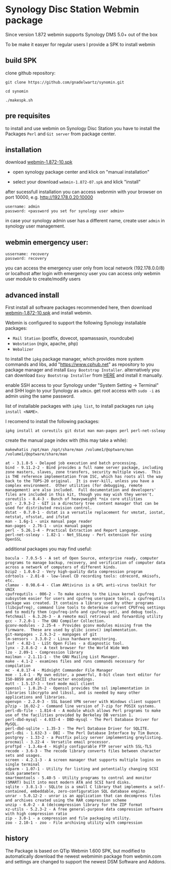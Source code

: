 # Synology Disc Station Webmin package

Since version 1.872 webmin supports Synology DMS 5.0+ out of the box

To be make it easyer for regular users I provide a SPK to install webmin

## build SPK

clone github repository:

`git clone https://github.com/gnadelwartz/synomin.git`

`cd synomin`

`./makespk.sh`

## pre requisites

to install and use webmin on Synology Disc Station you have to install the Packages `Perl` and `Git server` from package center.


## installation

download [webmin-1.872-10.spk](https://github.com/gnadelwartz/synomin/raw/master/webmin-1.872-10.spk)

- open synology package center and klick on "manual installation"

- select your download `webmin-1.872-07.spk`
  and klick "install"

after sucessfull installation you can access webnmin with your browser on port 10000, e.g. http://192.178.0.20:10000
```
username: admin
password: <password you set for synology user admin>
```

in case your synology admin user has a different name, create user `admin` in synology user management.

## webmin emergency user:

```
ussername: recovery
password: recovery
```

you can access the emergency user only from local network (192.178.0.0/8) or localhost
after login with emergency user you can access only webmin user module to create/modify users

## advanced install

First install all software packages recommended here, then download [webmin-1.872-10.spk](https://github.com/gnadelwartz/synomin/raw/master/webmin-1.872-10.spk)
and install webmin.

Webmin is configured to support the following Synology installable packages:

- `Mail Station` (postfix, dovecot, spamassasin, roundcube)
- `Webstation` (ngix, apache, php)
- `Webalizer`

to install the `ipkg` package manager, which provides more system commands and libs, add "https://www.cphub.net" as repository to you package manager and install `Easy Bootstrap Installer`. alternatively you can download `Easy Bootstrap Installer` from [HERE](https://www.cphub.net/?id=40&pid=677) and install it manually.

enable SSH access to your Synology under "System Setting -> Terminal" and SHH login to your Synology as `admin`.
get root access with `sudo -i` as admin using the same password.

list of installable packages with `ipkg list`, to install packages run `ipkg install <NAME>`.

I recomend to install the following packages:

`ipkg install at coreutils git dstat man man-pages perl perl-net-ssleay`

create the manual page index with (this may take a while):

`makewhatis /opt/man /opt/share/man /volume1/@optware/man /volume1/@optware/share/man`

```
at - 3.1.8-5 - Delayed job execution and batch processing.
bind - 9.11.2-2 - Bind provides a full name server package, including zone masters, slaves, zone transfers, security multiple views.  This is THE reference implementation from ISC, which has roots all the way back to the TOPS-20 original.  It is over-kill, unless you have a complex environment.  Other utilities (for debugging, remote management) are also included.  Full documentation and developers' files are included in this kit, though you may wish they weren't.
coreutils - 8.4-3 - Bunch of heavyweight *nix core utilities
git - 2.9.3-2 - GIT is a directory tree content manager that can be used for distributed revision control.
dstat - 0.7.0-1 - dstat is a versatile replacement for vmstat, iostat, netstat, nfsstat, and ifstat
man - 1.6g-1 - unix manual page reader
man-pages - 2.76-1 - unix manual pages
perl - 5.26.1-4 - Practical Extraction and Report Language.
perl-net-ssleay - 1.82-1 - Net_SSLeay - Perl extension for using OpenSSL
```

additional packages you may find useful:


```
bacula - 7.0.5-5 - A set of Open Source, enterprise ready, computer programs to manage backup, recovery, and verification of computer data across a network of computers of different kinds.
bzip2 - 1.0.6-2 - Very high-quality data compression program
cdrtools - 2.01-8 - low-level CD recording tools: cdrecord, mkisofs, etc.
clamav - 0.98.6-4 - Clam ANtivirus is a GPL anti-virus toolkit for UNIX
cpufrequtils - 006-2 - To make access to the Linux kernel cpufreq subsystem easier for users and cpufreq userspace tools, a cpufrequtils package was created. It contains a library used by other programs (libcpufreq), command line tools to determine current CPUfreq settings and to modify them (cpufreq-info and cpufreq-set), and debug tools.
fetchmail - 6.3.26-3 - A remote mail retrieval and forwarding utility
gcc - 7.2.0-1 - The GNU Compiler Collection.
gconv-modules - 2.25-4 - Provides gconv modules missing from the firmware.  These are used by glibc iconv() implementation.
git-manpages - 2.9.3-2 - manpages of git
lm-sensors - 3.3.0-2 - Linux hardware monitoring.
lsof - 4.82-1 - LiSt Open Files - a diagnostic tool.
lynx - 2.8.6-2 - A text browser for the World Wide Web
lzo - 2.09-1 - Compression library
mailman - 2.1.11-1 - the GNU Mailing List Manager.
make - 4.1-2 - examines files and runs commands necessary for compilation
mc - 4.8.17-4 - Midnight Commander File Manager
moe - 1.4-1 - My own editor, a powerful, 8-bit clean text editor for ISO-8859 and ASCII character encodings.
mutt - 1.5.17-3 - text mode mail client
openssl - 1.0.2h-2 - Openssl provides the ssl implementation in libraries libcrypto and libssl, and is needed by many other applications and libraries.
openvpn - 2.2.0-3 - SSL based VPN server with Windows client support
p7zip - 16.02-2 - Command line version of 7-zip for POSIX systems.
perl-db-file - 1.814-4 - A module which allows Perl programs to make use of the facilities provided by Berkeley DB version 1.
perl-dbd-mysql - 4.033-4 - DBD-mysql - The Perl Database Driver for MySQL.
perl-dbd-sqlite - 1.35-3 - The Perl Database Driver for SQLITE.
perl-dbi - 1.632-3 - DBI - The Perl Database Interface by Tim Bunce.
postgrey - 1.33-2 - a Postfix policy server implementing greylisting.
procmail - 3.22-4 - Versatile email processor.
proftpd - 1.3.4a-4 - Highly configurable FTP server with SSL-TLS
recode - 3.6-3 - The recode library converts files between character sets and usages.
screen - 4.2.1-3 - A screen manager that supports multiple logins on single terminal
sdparm - 1.07-1 - Utility for listing and potentially changing SCSI disk parameters
smartmontools - 5.40-5 - Utility programs to control and monitor (SMART) built into most modern ATA and SCSI hard disks.
sqlite - 3.8.1-3 - SQLite is a small C library that implements a self-contained, embeddable, zero-configuration SQL database engine.
unrar - 5.0.12-2 - unrar is an application that can decompress files and archives created using the RAR compression scheme
unzip - 6.0-2 - A (de)compression library for the ZIP format
xz-utils - 5.2.3-2 - A free general-purpose data compression software with high compression ratio
zip - 3.0-1 - a compression and file packaging utility.
zoo - 2.10-1 - zoo - File archiving utility with compression
```

## history

The Package is based on QTip Webmin 1.600 SPK, but modified to automatically
download the newest webmimin package from webmin.com and settings are changed
to support the newest DSM Software and Addons.

